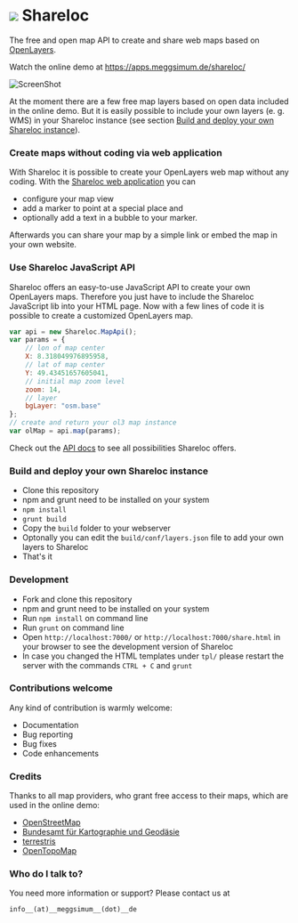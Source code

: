 # ![](https://apps.meggsimum.de/shareloc/res/img/shareloc-logo-mini.png) Shareloc #

The free and open map API to create and share web maps based on
[OpenLayers](https://openlayers.org).

Watch the online demo at https://apps.meggsimum.de/shareloc/

![ScreenShot](https://user-images.githubusercontent.com/1185547/31016859-c1c22290-a526-11e7-8996-9257ec8477ed.png)

At the moment there are a few free map layers based on open data included in the
online demo. But it is easily possible to include your own layers (e. g. WMS) in
your Shareloc instance (see section [Build and deploy your own Shareloc instance](https://github.com/meggsimum/shareloc#build-and-deploy-your-own-shareloc-instance)).

### Create maps without coding via web application ###

With Shareloc it is possible to create your OpenLayers web map without any
coding. With the [Shareloc web application](https://apps.meggsimum.de/shareloc/) you can
  - configure your map view
  - add a marker to point at a special place and
  - optionally add a text in a bubble to your marker.

Afterwards you can share your map by a simple link or embed the map in your own website.

### Use Shareloc JavaScript API ###

Shareloc offers an easy-to-use JavaScript API to create your own OpenLayers
maps. Therefore you just have to include the Shareloc JavaScript lib into your
HTML page. Now with a few lines of code it is possible to create a customized
OpenLayers map.

```javascript
var api = new Shareloc.MapApi();
var params = {
    // lon of map center
    X: 8.318049976895958,
    // lat of map center
    Y: 49.43451657605041,
    // initial map zoom level
    zoom: 14,
    // layer
    bgLayer: "osm.base"
};
// create and return your ol3 map instance
var olMap = api.map(params);

```
Check out the [API docs](https://meggsimum.github.io/shareloc/docs/) to see all
possibilities Shareloc offers.

### Build and deploy your own Shareloc instance ###

* Clone this repository
* npm and grunt need to be installed on your system
* ``npm install``
* ``grunt build``
* Copy the ``build`` folder to your webserver
* Optonally you can edit the ``build/conf/layers.json`` file to add your own
layers to Shareloc
* That's it

### Development ###

* Fork and clone this repository
* npm and grunt need to be installed on your system
* Run ``npm install`` on command line
* Run ``grunt`` on command line
* Open ``http://localhost:7000/`` or ``http://localhost:7000/share.html`` in
your browser to see the development version of Shareloc
* In case you changed the HTML templates under ``tpl/`` please restart the server
with the commands ``CTRL + C`` and ``grunt``

### Contributions welcome ###
Any kind of contribution is warmly welcome:

* Documentation
* Bug reporting
* Bug fixes
* Code enhancements

### Credits ###
Thanks to all map providers, who grant free access to their maps, which are used
in the online demo:

* [OpenStreetMap](https://www.openstreetmap.org/)
* [Bundesamt für Kartographie und Geodäsie](http://www.bkg.bund.de/)
* [terrestris](https://terrestris.de/)
* [OpenTopoMap](https://opentopomap.org/)


### Who do I talk to? ###
You need more information or support? Please contact us at

`info__(at)__meggsimum__(dot)__de`
